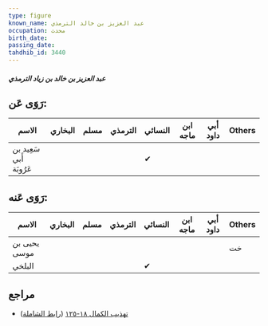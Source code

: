 ```yaml
---
type: figure
known_name: عبد العزيز بن خالد الترمذي
occupation: محدث
birth_date:
passing_date:
tahdhib_id: 3440
---
```

##### عبد العزيز بن خالد بن زياد الترمذي

## رَوَى عَن:
| الاسم                   | البخاري | مسلم | الترمذي | النسائي | ابن ماجه | أبي داود | Others |
| ----------------------- | ------- | ---- | ------- | ------- | -------- | -------- | ------ |
| سَعِيد بن أَبي عَرُوبَة |         |      |         | ✔       |          |          |        |
## رَوَى عَنه:
| الاسم        | البخاري | مسلم | الترمذي | النسائي | ابن ماجه | أبي داود | Others |
| ------------ | ------- | ---- | ------- | ------- | -------- | -------- | ------ |
| يحيى بن موسى |         |      |         |         |          |          | خت     |
| البلخي       |         |      |         | ✔       |          |          |        |
## مراجع
- [تهذيب الكمال ١٨-١٢٥](obsidian://open?vault=Tahdhib-al-Kamal&file=Figures/٣٤٤٠-عبد%20العزيز%20بن%20خالد%20بن%20زياد%20الترمذي) ([رابط الشاملة](https://shamela.ws/book/3722/9158))